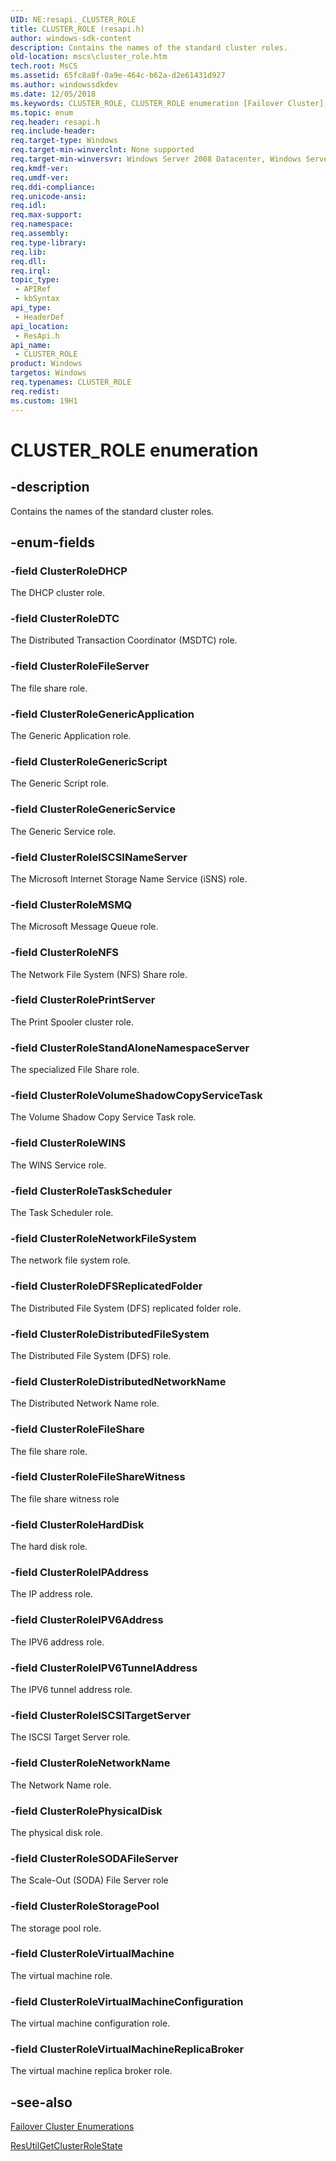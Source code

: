 ```yaml
---
UID: NE:resapi._CLUSTER_ROLE
title: CLUSTER_ROLE (resapi.h)
author: windows-sdk-content
description: Contains the names of the standard cluster roles.
old-location: mscs\cluster_role.htm
tech.root: MsCS
ms.assetid: 65fc8a8f-0a9e-464c-b62a-d2e61431d927
ms.author: windowssdkdev
ms.date: 12/05/2018
ms.keywords: CLUSTER_ROLE, CLUSTER_ROLE enumeration [Failover Cluster], ClusterRoleDFSReplicatedFolder, ClusterRoleDHCP, ClusterRoleDTC, ClusterRoleDistributedFileSystem, ClusterRoleDistributedNetworkName, ClusterRoleFileServer, ClusterRoleFileShare, ClusterRoleFileShareWitness, ClusterRoleGenericApplication, ClusterRoleGenericScript, ClusterRoleGenericService, ClusterRoleHardDisk, ClusterRoleIPAddress, ClusterRoleIPV6Address, ClusterRoleIPV6TunnelAddress, ClusterRoleISCSINameServer, ClusterRoleISCSITargetServer, ClusterRoleMSMQ, ClusterRoleNFS, ClusterRoleNetworkFileSystem, ClusterRoleNetworkName, ClusterRolePhysicalDisk, ClusterRolePrintServer, ClusterRoleSODAFileServer, ClusterRoleStandAloneNamespaceServer, ClusterRoleStoragePool, ClusterRoleTaskScheduler, ClusterRoleVirtualMachine, ClusterRoleVirtualMachineConfiguration, ClusterRoleVirtualMachineReplicaBroker, ClusterRoleVolumeShadowCopyServiceTask, ClusterRoleWINS, mscs.cluster_role, resapi/CLUSTER_ROLE, resapi/ClusterRoleDFSReplicatedFolder, resapi/ClusterRoleDHCP, resapi/ClusterRoleDTC, resapi/ClusterRoleDistributedFileSystem, resapi/ClusterRoleDistributedNetworkName, resapi/ClusterRoleFileServer, resapi/ClusterRoleFileShare, resapi/ClusterRoleFileShareWitness, resapi/ClusterRoleGenericApplication, resapi/ClusterRoleGenericScript, resapi/ClusterRoleGenericService, resapi/ClusterRoleHardDisk, resapi/ClusterRoleIPAddress, resapi/ClusterRoleIPV6Address, resapi/ClusterRoleIPV6TunnelAddress, resapi/ClusterRoleISCSINameServer, resapi/ClusterRoleISCSITargetServer, resapi/ClusterRoleMSMQ, resapi/ClusterRoleNFS, resapi/ClusterRoleNetworkFileSystem, resapi/ClusterRoleNetworkName, resapi/ClusterRolePhysicalDisk, resapi/ClusterRolePrintServer, resapi/ClusterRoleSODAFileServer, resapi/ClusterRoleStandAloneNamespaceServer, resapi/ClusterRoleStoragePool, resapi/ClusterRoleTaskScheduler, resapi/ClusterRoleVirtualMachine, resapi/ClusterRoleVirtualMachineConfiguration, resapi/ClusterRoleVirtualMachineReplicaBroker, resapi/ClusterRoleVolumeShadowCopyServiceTask, resapi/ClusterRoleWINS
ms.topic: enum
req.header: resapi.h
req.include-header: 
req.target-type: Windows
req.target-min-winverclnt: None supported
req.target-min-winversvr: Windows Server 2008 Datacenter, Windows Server 2008 Enterprise
req.kmdf-ver: 
req.umdf-ver: 
req.ddi-compliance: 
req.unicode-ansi: 
req.idl: 
req.max-support: 
req.namespace: 
req.assembly: 
req.type-library: 
req.lib: 
req.dll: 
req.irql: 
topic_type:
 - APIRef
 - kbSyntax
api_type:
 - HeaderDef
api_location:
 - ResApi.h
api_name:
 - CLUSTER_ROLE
product: Windows
targetos: Windows
req.typenames: CLUSTER_ROLE
req.redist: 
ms.custom: 19H1
---
```


# CLUSTER_ROLE enumeration


## -description


Contains the names of the standard cluster roles.


## -enum-fields




### -field ClusterRoleDHCP

The DHCP cluster role.


### -field ClusterRoleDTC

The Distributed Transaction Coordinator (MSDTC) role.


### -field ClusterRoleFileServer

The file share role.


### -field ClusterRoleGenericApplication

The Generic Application role.


### -field ClusterRoleGenericScript

The Generic Script role.


### -field ClusterRoleGenericService

The Generic Service role.


### -field ClusterRoleISCSINameServer

The Microsoft Internet Storage Name Service (iSNS) role.


### -field ClusterRoleMSMQ

The Microsoft Message Queue role.


### -field ClusterRoleNFS

The Network File System (NFS) Share role.


### -field ClusterRolePrintServer

The Print Spooler cluster role.


### -field ClusterRoleStandAloneNamespaceServer

The specialized File Share role.


### -field ClusterRoleVolumeShadowCopyServiceTask

The Volume Shadow Copy Service Task role.


### -field ClusterRoleWINS

The WINS Service role.


### -field ClusterRoleTaskScheduler

The Task Scheduler role.


### -field ClusterRoleNetworkFileSystem

The network file system role.


### -field ClusterRoleDFSReplicatedFolder

The Distributed File System (DFS) replicated folder role.


### -field ClusterRoleDistributedFileSystem

The Distributed File System (DFS) role.


### -field ClusterRoleDistributedNetworkName

The Distributed Network Name role.


### -field ClusterRoleFileShare

The file share role.


### -field ClusterRoleFileShareWitness

The file share witness role


### -field ClusterRoleHardDisk

The hard disk role.


### -field ClusterRoleIPAddress

The IP address role.


### -field ClusterRoleIPV6Address

The IPV6 address role.


### -field ClusterRoleIPV6TunnelAddress

The IPV6 tunnel address role.


### -field ClusterRoleISCSITargetServer

The ISCSI Target Server role.


### -field ClusterRoleNetworkName

The Network Name role.


### -field ClusterRolePhysicalDisk

The physical disk role.


### -field ClusterRoleSODAFileServer

The Scale-Out (SODA) File Server role


### -field ClusterRoleStoragePool

The storage pool role.


### -field ClusterRoleVirtualMachine

The virtual machine role.


### -field ClusterRoleVirtualMachineConfiguration

The virtual machine configuration role.


### -field ClusterRoleVirtualMachineReplicaBroker

The virtual machine replica broker role.


## -see-also




<a href="https://docs.microsoft.com/previous-versions/windows/desktop/mscs/cluster-enumerations">Failover Cluster Enumerations</a>



<a href="https://docs.microsoft.com/previous-versions/windows/desktop/api/resapi/nf-resapi-resutilgetclusterrolestate">ResUtilGetClusterRoleState</a>
 

 

